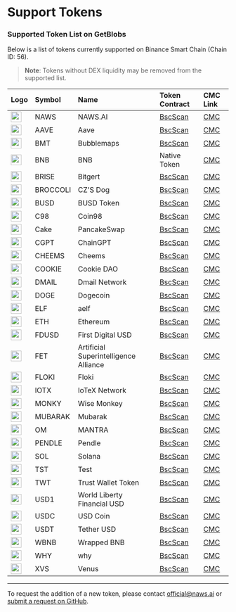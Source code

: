 # Support Tokens

<div class="token-list-container">

### Supported Token List on GetBlobs

Below is a list of tokens currently supported on Binance Smart Chain (Chain ID: 56).

> **Note**: Tokens without DEX liquidity may be removed from the supported list.

| Logo | Symbol | Name | Token Contract | CMC Link |
| :--- | :--- | :--- | :--- | :--- |
| <img src="https://s3.ap-northeast-2.amazonaws.com/cdn.naws.ai/images/coin-logos/token_symbols_naws.png" style="width: 24px; height: 24px;"> | NAWS | NAWS.AI | [BscScan](https://bscscan.com/token/0x726a54E04f394b6e44e58a2D7CB0fEc61361D10E) | [CMC](https://coinmarketcap.com/currencies/naws-ai) |
| <img src="https://s3.ap-northeast-2.amazonaws.com/cdn.naws.ai/images/coin-logos/token_symbols_aave.png" style="width: 24px; height: 24px;"> | AAVE | Aave | [BscScan](https://bscscan.com/token/0xfb6115445bff7b52feb98650c87f44907e58f802) | [CMC](https://coinmarketcap.com/currencies/aave) |
| <img src="https://s3.ap-northeast-2.amazonaws.com/cdn.naws.ai/images/coin-logos/token_symbols_bubblemaps.png" style="width: 24px; height: 24px;"> | BMT | Bubblemaps | [BscScan](https://bscscan.com/token/0x7d814b9eD370Ec0a502EdC3267393bF62d891B62) | [CMC](https://coinmarketcap.com/currencies/bubblemaps) |
| <img src="https://s3.ap-northeast-2.amazonaws.com/cdn.naws.ai/images/coin-logos/token_symbols_wrappedbnb.png" style="width: 24px; height: 24px;"> | BNB | BNB | Native Token | [CMC](https://coinmarketcap.com/currencies/bnb) |
| <img src="https://s3.ap-northeast-2.amazonaws.com/cdn.naws.ai/images/coin-logos/token_symbols_bitrise.svg" style="width: 24px; height: 24px;"> | BRISE | Bitgert | [BscScan](https://bscscan.com/token/0x8FFf93E810a2eDaaFc326eDEE51071DA9d398E83) | [CMC](https://coinmarketcap.com/currencies/bitrise-token) |
| <img src="https://s3.ap-northeast-2.amazonaws.com/cdn.naws.ai/images/coin-logos/token_symbols_czsdog.png" style="width: 24px; height: 24px;"> | BROCCOLI | CZ'S Dog | [BscScan](https://bscscan.com/token/0x6d5AD1592ed9D6D1dF9b93c793AB759573Ed6714) | [CMC](https://coinmarketcap.com/currencies/czsdog-broccoli) |
| <img src="https://s3.ap-northeast-2.amazonaws.com/cdn.naws.ai/images/coin-logos/token_symbols_busd.png" style="width: 24px; height: 24px;"> | BUSD | BUSD Token | [BscScan](https://bscscan.com/token/0xe9e7CEA3DedcA5984780Bafc599bD69ADd087D56) | [CMC](https://coinmarketcap.com/currencies/binance-usd) |
| <img src="https://s3.ap-northeast-2.amazonaws.com/cdn.naws.ai/images/coin-logos/token_symbols_coin98.png" style="width: 24px; height: 24px;"> | C98 | Coin98 | [BscScan](https://bscscan.com/token/0xaEC945e04baF28b135Fa7c640f624f8D90F1C3a6) | [CMC](https://coinmarketcap.com/currencies/coin98) |
| <img src="https://s3.ap-northeast-2.amazonaws.com/cdn.naws.ai/images/coin-logos/token_symbols_pancakeswap.svg" style="width: 24px; height: 24px;"> | Cake | PancakeSwap | [BscScan](https://bscscan.com/token/0x0E09FaBB73Bd3Ade0a17ECC321fD13a19e81cE82) | [CMC](https://coinmarketcap.com/currencies/pancakeswap) |
| <img src="https://s3.ap-northeast-2.amazonaws.com/cdn.naws.ai/images/coin-logos/token_symbols_chaingpt.png" style="width: 24px; height: 24px;"> | CGPT | ChainGPT | [BscScan](https://bscscan.com/token/0x9840652DC04fb9db2C43853633f0F62BE6f00f98) | [CMC](https://coinmarketcap.com/currencies/chaingpt) |
| <img src="https://s3.ap-northeast-2.amazonaws.com/cdn.naws.ai/images/coin-logos/token_symbols_cheems.png" style="width: 24px; height: 24px;"> | CHEEMS | Cheems | [BscScan](https://bscscan.com/token/0x0DF0587216a4a1bB7d5082fdc491d93d2dD4B413) | [CMC](https://coinmarketcap.com/currencies/cheems-pet) |
| <img src="https://s3.ap-northeast-2.amazonaws.com/cdn.naws.ai/images/coin-logos/token_symbols_cookiedao.png" style="width: 24px; height: 24px;"> | COOKIE | Cookie DAO | [BscScan](https://bscscan.com/token/0xC0041EF357B183448B235a8Ea73Ce4E4eC8c265F) | [CMC](https://coinmarketcap.com/currencies/cookie) |
| <img src="https://s3.ap-northeast-2.amazonaws.com/cdn.naws.ai/images/coin-logos/token_symbols_dmail.svg" style="width: 24px; height: 24px;"> | DMAIL | Dmail Network | [BscScan](https://bscscan.com/token/0xcc6f1e1b87cfcbe9221808d2d85c501aab0b5192) | [CMC](https://coinmarketcap.com/currencies/dmail-network) |
| <img src="https://s3.ap-northeast-2.amazonaws.com/cdn.naws.ai/images/coin-logos/token_symbols_doge.png" style="width: 24px; height: 24px;"> | DOGE | Dogecoin | [BscScan](https://bscscan.com/token/0xbA2aE424d960c26247Dd6c32edC70B295c744C43) | [CMC](https://coinmarketcap.com/currencies/dogecoin) |
| <img src="https://s3.ap-northeast-2.amazonaws.com/cdn.naws.ai/images/coin-logos/token_symbols_aelf.svg" style="width: 24px; height: 24px;"> | ELF | aelf | [BscScan](https://bscscan.com/token/0xa3f020a5C92e15be13CAF0Ee5C95cF79585EeCC9) | [CMC](https://coinmarketcap.com/currencies/aelf) |
| <img src="https://s3.ap-northeast-2.amazonaws.com/cdn.naws.ai/images/coin-logos/token_symbols_ethereum.png" style="width: 24px; height: 24px;"> | ETH | Ethereum | [BscScan](https://bscscan.com/token/0x2170Ed0880ac9A755fd29B2688956BD959F933F8) | [CMC](https://coinmarketcap.com/currencies/ethereum) |
| <img src="https://s3.ap-northeast-2.amazonaws.com/cdn.naws.ai/images/coin-logos/token_symbols_fdusd.png" style="width: 24px; height: 24px;"> | FDUSD | First Digital USD | [BscScan](https://bscscan.com/token/0xc5f0f7b66764F6ec8C8Dff7BA683102295E16409) | [CMC](https://coinmarketcap.com/currencies/first-digital-usd) |
| <img src="https://s3.ap-northeast-2.amazonaws.com/cdn.naws.ai/images/coin-logos/token_symbols_artificial.png" style="width: 24px; height: 24px;"> | FET | Artificial Superintelligence Alliance | [BscScan](https://bscscan.com/token/0x031b41e504677879370e9dbcf937283a8691fa7f) | [CMC](https://coinmarketcap.com/currencies/artificial-superintelligence-alliance) |
| <img src="https://s3.ap-northeast-2.amazonaws.com/cdn.naws.ai/images/coin-logos/token_symbols_floki.png" style="width: 24px; height: 24px;"> | FLOKI | Floki | [BscScan](https://bscscan.com/token/0xfb5B838b6cfEEdC2873aB27866079AC55363D37E) | [CMC](https://coinmarketcap.com/currencies/floki-inu) |
| <img src="https://s3.ap-northeast-2.amazonaws.com/cdn.naws.ai/images/coin-logos/token_symbols_iotex.svg" style="width: 24px; height: 24px;"> | IOTX | IoTeX Network | [BscScan](https://bscscan.com/token/0x9678e42cebeb63f23197d726b29b1cb20d0064e5) | [CMC](https://coinmarketcap.com/currencies/iotex) |
| <img src="https://s3.ap-northeast-2.amazonaws.com/cdn.naws.ai/images/coin-logos/token_symbols_wisemonkey.png" style="width: 24px; height: 24px;"> | MONKY | Wise Monkey | [BscScan](https://bscscan.com/token/0x59E69094398AfbEA632F8Bd63033BdD2443a3Be1) | [CMC](https://coinmarketcap.com/currencies/wise-monkey) |
| <img src="https://s3.ap-northeast-2.amazonaws.com/cdn.naws.ai/images/coin-logos/token_symbols_mubrarak.png" style="width: 24px; height: 24px;"> | MUBARAK | Mubarak | [BscScan](https://bscscan.com/token/0x5C85D6C6825aB4032337F11Ee92a72DF936b46F6) | [CMC](https://coinmarketcap.com/currencies/mubarak) |
| <img src="https://s3.ap-northeast-2.amazonaws.com/cdn.naws.ai/images/coin-logos/token_symbols_mantra.png" style="width: 24px; height: 24px;"> | OM | MANTRA | [BscScan](https://bscscan.com/token/0xf78d2e7936f5fe18308a3b2951a93b6c4a41f5e2) | [CMC](https://coinmarketcap.com/currencies/mantra) |
| <img src="https://s3.ap-northeast-2.amazonaws.com/cdn.naws.ai/images/coin-logos/token_symbols_pendle.png" style="width: 24px; height: 24px;"> | PENDLE | Pendle | [BscScan](https://bscscan.com/token/0xb3Ed0A426155B79B898849803E3B36552f7ED507) | [CMC](https://coinmarketcap.com/currencies/pendle) |
| <img src="https://s3.ap-northeast-2.amazonaws.com/cdn.naws.ai/images/coin-logos/token_symbols_solana.png" style="width: 24px; height: 24px;"> | SOL | Solana | [BscScan](https://bscscan.com/token/0x570A5D26f7765Ecb712C0924E4De545B89fD43dF) | [CMC](https://coinmarketcap.com/currencies/solana) |
| <img src="https://s3.ap-northeast-2.amazonaws.com/cdn.naws.ai/images/coin-logos/token_symbols_tst.png" style="width: 24px; height: 24px;"> | TST | Test | [BscScan](https://bscscan.com/token/0x86Bb94DdD16Efc8bc58e6b056e8df71D9e666429) | [CMC](https://coinmarketcap.com/currencies/test-token-bsc) |
| <img src="https://s3.ap-northeast-2.amazonaws.com/cdn.naws.ai/images/coin-logos/token_symbols_trustwallet.png" style="width: 24px; height: 24px;"> | TWT | Trust Wallet Token | [BscScan](https://bscscan.com/token/0x4b0f1812e5df2a09796481ff14017e6005508003) | [CMC](https://coinmarketcap.com/currencies/trust-wallet-token) |
| <img src="https://s3.ap-northeast-2.amazonaws.com/cdn.naws.ai/images/coin-logos/token_symbols_world_liberty_financial.png" style="width: 24px; height: 24px;"> | USD1 | World Liberty Financial USD | [BscScan](https://bscscan.com/token/0x8d0D000Ee44948FC98c9B98A4FA4921476f08B0d) | [CMC](https://coinmarketcap.com/currencies/usd1) |
| <img src="https://s3.ap-northeast-2.amazonaws.com/cdn.naws.ai/images/coin-logos/token_symbols_usd.png" style="width: 24px; height: 24px;"> | USDC | USD Coin | [BscScan](https://bscscan.com/token/0x8AC76a51cc950d9822D68b83fE1Ad97B32Cd580d) | [CMC](https://coinmarketcap.com/currencies/usd-coin) |
| <img src="https://s3.ap-northeast-2.amazonaws.com/cdn.naws.ai/images/coin-logos/token_symbols_tetherusdt.png" style="width: 24px; height: 24px;"> | USDT | Tether USD | [BscScan](https://bscscan.com/token/0x55d398326f99059fF775485246999027B3197955) | [CMC](https://coinmarketcap.com/currencies/tether) |
| <img src="https://s3.ap-northeast-2.amazonaws.com/cdn.naws.ai/images/coin-logos/token_symbols_wrappedbnb.png" style="width: 24px; height: 24px;"> | WBNB | Wrapped BNB | [BscScan](https://bscscan.com/token/0xbb4CdB9CBd36B01bD1cBaEBF2De08d9173bc095c) | [CMC](https://coinmarketcap.com/currencies/wbnb) |
| <img src="https://s3.ap-northeast-2.amazonaws.com/cdn.naws.ai/images/coin-logos/token_symbols_why.png" style="width: 24px; height: 24px;"> | WHY | why | [BscScan](https://bscscan.com/token/0x9eC02756A559700d8D9e79ECe56809f7bcC5dC27) | [CMC](https://coinmarketcap.com/currencies/why) |
| <img src="https://s3.ap-northeast-2.amazonaws.com/cdn.naws.ai/images/coin-logos/token_symbols_venus.png" style="width: 24px; height: 24px;"> | XVS | Venus | [BscScan](https://bscscan.com/token/0xcF6BB5389c92Bdda8a3747Ddb454cB7a64626C63) | [CMC](https://coinmarketcap.com/currencies/venus) |

---

To request the addition of a new token, please contact [official@naws.ai](mailto:official@naws.ai) or [submit a request on GitHub](https://github.com/naws-ai/getblobs-token-list/blob/main/CONTRIBUTING.md).


</div>

